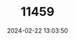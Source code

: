 ---
title: "11459"
category: "Leiostyla lamellosa"
draft: false
date: 2024-02-22 13:03:50
languages:
  English: ["Madeiran Land Snail"]
---